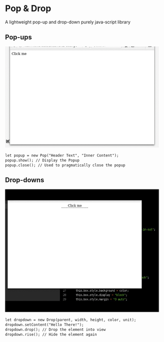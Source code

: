 # Pop & Drop
A lightweight pop-up and drop-down purely java-script library

## Pop-ups
![Pop-up example](./res/pop.gif)

```
let popup = new Pop("Header Text", "Inner Content");
popup.show(); // Display the Popup
popup.close(); // Used to pragmatically close the popup
```

## Drop-downs
![Drop-down example](./res/out.gif)

```
let dropdown = new Drop(parent, width, height, color, unit);
dropdown.setContent("Hello There!");
dropdown.drop(); // Drop the element into view
dropdown.rise(); // Hide the element again
```
